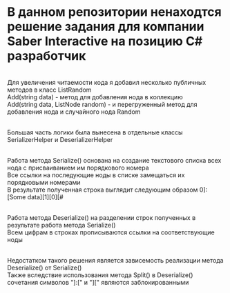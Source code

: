 # В данном репозитории ненаходтся решение задания для компании Saber Interactive на позицию C# разработчик
<br/> Для увеличения читаемости кода я добавил несколько публичных методов в класс ListRandom
<br/> Add(string data) - метод для добавления нода в коллекцию
<br/> Add(string data, ListNode random) - и перегруженный метод для добавления нода и случайного нода Random

<br/> Большая часть логики была вынесена в отдельные классы SerializerHelper и DeserializerHelper

<br/> Работа метода Serialize() основана на создание текстового списка всех нода с присваиванием им порядкового номера
<br/> Все ссылки на последующие ноды в списке замещаться их порядковыми номерами
<br/> В результате полученная строка выглядит следующим образом  0]:[Some data][1][0][#

<br/> Работа метода Deserialize() на разделении строк полученных в результате работа метода Serialize()
<br/> Всем цифрам в строках прописываются ссылки на соответствующие ноды

<br/> Недостатком такого решения является зависемость реализации метода Deserialize() от Serialize()
<br/> Также вследствие использования метода Split() в Deserialize() сочетания символов "]:[" и "][" являются заблокированными
